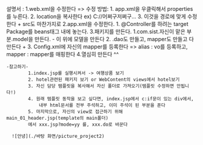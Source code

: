 설명서 : 
	1.web.xml을 수정한다
		=> 수정 방법:
			1. app.xml을 우클릭해서 properties를 누른다.
			2. location을 복사한다 ex) C://어쩌구저쩌구...
			3. 이것을 경로에 맞게 수정한다 + src도 마찬가지로
	2.app.xml을 수정한다.
			1. @Controller를 하려는 target Package를 beans태그 내에 놓는다.
	3.패키지를 만든다.
			1.com.sist.자신이 맡은 부분.model을 만든다. - 이 위에 모델을 만든다
			2.                               .dao도 만들고, mapper도 만들고 다 만든다 + 
			3. Config.xml에 자신의 mapper를 등록한다
				=> alias : vo를 등록하고, mapper : mapper를 매핑한다
	4.열심히 만든다 ^^
	
	-참고하기-
			1.index.jsp를 실행시켜서 -> 여행상품 보기
			2. hotel관련된 패키지 보기 or WebContent의 views에서 hotel보기
			3. 자신 담당 탬플릿을 복사해서 자신 폴더로 가져오기(템플릿 수정하면 안됩니다!)
			4. 원래 템플릿 동작을 보고 싶다면, index.jsp에서 c:if문이 있는 div에서,
				내부 html문서를 전부 주석하고, 이미 주석이 된 부분을 푼다
			5. 마지막으로, 자신의 view로 접근하기 위해 main_01_header.jsp(template의 main폴더)
			에서 xxx.jsp?mode=yy 를, xxx.do로 바꾼다
      
      ![안녕](./바탕 화면/picture_project2)
